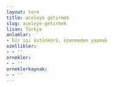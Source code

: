 ```yaml
---
layout: term
title: aceleye getirmek
slug: aceleye-getirmek
lisan: Türkçe
anlamlar:
- bir işi üstünkörü, özenmeden yapmak
ozellikler:
- - ''
ornekler:
- - ''
orneklerkaynak:
- - ''
---
```

